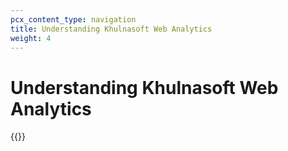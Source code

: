 ```yaml
---
pcx_content_type: navigation
title: Understanding Khulnasoft Web Analytics
weight: 4
---
```


# Understanding Khulnasoft Web Analytics

{{<directory-listing>}}